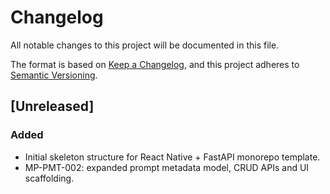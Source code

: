 # Changelog

All notable changes to this project will be documented in this file.

The format is based on [Keep a Changelog](https://keepachangelog.com),
and this project adheres to [Semantic Versioning](https://semver.org).

## [Unreleased]

### Added
- Initial skeleton structure for React Native + FastAPI monorepo template.
- MP-PMT-002: expanded prompt metadata model, CRUD APIs and UI scaffolding.
